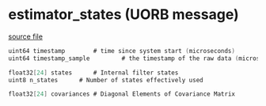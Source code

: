 # estimator_states (UORB message)



[source file](https://github.com/PX4/PX4-Autopilot/blob/master/msg/estimator_states.msg)

```c
uint64 timestamp		# time since system start (microseconds)
uint64 timestamp_sample         # the timestamp of the raw data (microseconds)

float32[24] states		# Internal filter states
uint8 n_states		# Number of states effectively used

float32[24] covariances	# Diagonal Elements of Covariance Matrix

```

